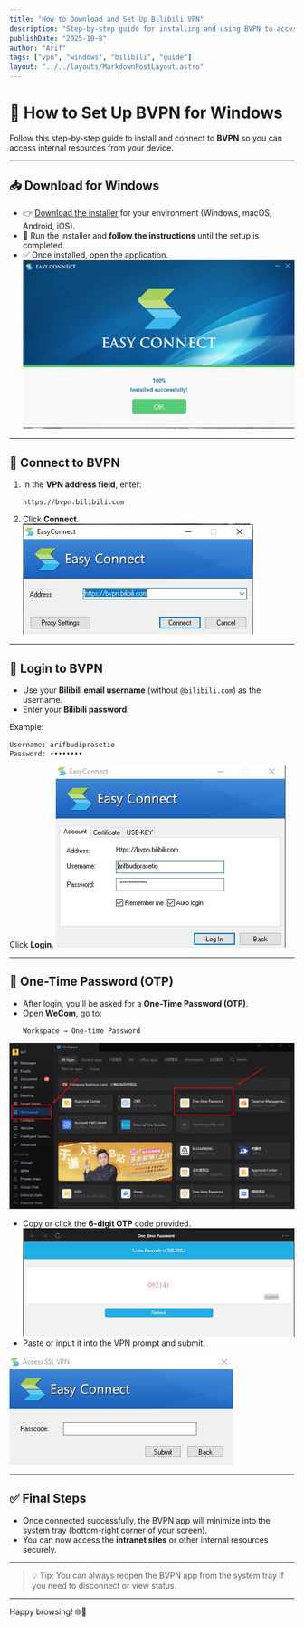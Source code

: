 ```yaml
---
title: "How to Download and Set Up Bilibili VPN"
description: "Step-by-step guide for installing and using BVPN to access the intranet on Windows."
publishDate: "2025-10-8"
author: "Arif"
tags: ["vpn", "windows", "bilibili", "guide"]
layout: "../../layouts/MarkdownPostLayout.astro"
---
```


# 🚀 How to Set Up BVPN for Windows

Follow this step-by-step guide to install and connect to **BVPN** so you can access internal resources from your device.

---

## 📥 Download for Windows

- 👉 [Download the installer](https://bvpn.bilibili.com/com/setup.html?4) for your environment (Windows, macOS, Android, iOS).
- 💾 Run the installer and **follow the instructions** until the setup is completed.
- ✅ Once installed, open the application.
![My Screenshot](../../assets/images/vpn/1.jpg)
---

## 🔐 Connect to BVPN

1. In the **VPN address field**, enter:
   ```
   https://bvpn.bilibili.com
   ```
2. Click **Connect**.
![My Screenshot](../../assets/images/vpn/2.jpg)
---

## 👤 Login to BVPN

- Use your **Bilibili email username** (without `@bilibili.com`) as the username.
- Enter your **Bilibili password**.

Example:
```
Username: arifbudiprasetio
Password: ••••••••
```

Click **Login**.
![My Screenshot](../../assets/images/vpn/3.jpg)

---

## 🔑 One-Time Password (OTP)

- After login, you'll be asked for a **One-Time Password (OTP)**.
- Open **WeCom**, go to:
  ```
  Workspace → One-time Password
  ```

![My Screenshot](../../assets/images/vpn/4.jpg)


- Copy or click the **6-digit OTP** code provided.
![My Screenshot](../../assets/images/vpn/5.jpg)
- Paste or input it into the VPN prompt and submit.

![My Screenshot](../../assets/images/vpn/6.jpg)

---

## ✅ Final Steps

- Once connected successfully, the BVPN app will minimize into the system tray (bottom-right corner of your screen).
- You can now access the **intranet sites** or other internal resources securely.

---

> 💡 Tip: You can always reopen the BVPN app from the system tray if you need to disconnect or view status.

---

Happy browsing! 🌐🔐

